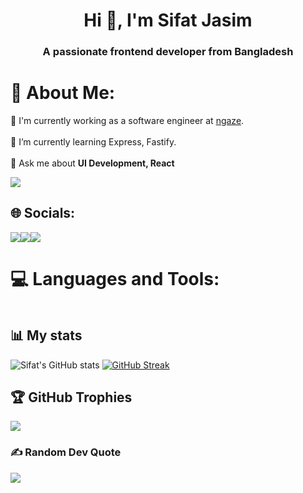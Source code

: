 <h1 align="center">Hi 👋, I'm Sifat Jasim</h1>
<h3 align="center">A passionate frontend developer from Bangladesh</h3>



# 💫 About Me:

💼 I'm currently working as a software engineer at <a href="https://www.ngaze.co">ngaze</a>.<br><br>
🌱 I’m currently learning Express, Fastify.<br><br>
💬 Ask me about **UI Development, React**

[![](https://visitcount.itsvg.in/api?id=Sifat07&icon=3&color=12)](https://visitcount.itsvg.in)

## 🌐 Socials:
<div style="display: flex;">
<a href="https://www.linkedin.com/in/sifatjasim/"><img src="https://img.shields.io/badge/-LinkedIn-black?style=for-the-badge&logo=linkedin"></a>
<a href="https://twitter.com/sifatjasim"><img src="https://img.shields.io/badge/-Twitter-black?style=for-the-badge&logo=twitter"></a>
<a href="mailto:sifatjasim@gmail.com"><img src="https://img.shields.io/badge/-Email-black?style=for-the-badge&logo=gmail"></a>
</div>

# 💻 Languages and Tools:
<div style="display: flex; align-items: center; flex-wrap: wrap">
<img src="https://img.shields.io/badge/javascript-%23323330.svg?style=for-the-badge&logo=javascript&logoColor=%23F7DF1E" alt="">
  <img src="https://img.shields.io/badge/typescript-%23007ACC.svg?style=for-the-badge&logo=typescript&logoColor=white" alt="">
  <img src="https://img.shields.io/badge/react-%2320232a.svg?style=for-the-badge&logo=react&logoColor=%2361DAFB" alt="">
    <img src="https://img.shields.io/badge/Next-black?style=for-the-badge&logo=next.js&logoColor=white" alt=""> 
  <img src="https://img.shields.io/badge/SASS-hotpink.svg?style=for-the-badge&logo=SASS&logoColor=white" alt="">
<img src="https://img.shields.io/badge/node.js-6DA55F?style=for-the-badge&logo=node.js&logoColor=white" alt="">  
  <img src="https://img.shields.io/badge/fastify-%23000000.svg?style=for-the-badge&logo=fastify&logoColor=white" alt="">
<img src="https://img.shields.io/badge/bootstrap-%23563D7C.svg?style=for-the-badge&logo=bootstrap&logoColor=white" alt="">
<img src="https://img.shields.io/badge/express.js-%23404d59.svg?style=for-the-badge&logo=express&logoColor=%2361DAFB" alt=""> 
<img src="https://img.shields.io/badge/sqlite-%2307405e.svg?style=for-the-badge&logo=sqlite&logoColor=white" alt="">
<img src="https://img.shields.io/badge/mysql-%2300f.svg?style=for-the-badge&logo=mysql&logoColor=white" alt="">
<img src="https://img.shields.io/badge/Puppeteer-40B5A4?style=for-the-badge&logo=Puppeteer&logoColor=white" alt="">
  <img src="https://img.shields.io/badge/firebase-ffca28?style=for-the-badge&logo=firebase&logoColor=black" alt="">
<img src="https://img.shields.io/badge/Framer-black?style=for-the-badge&logo=framer&logoColor=blue" alt="">	
<img src="https://img.shields.io/badge/figma-%23F24E1E.svg?style=for-the-badge&logo=figma&logoColor=white" alt="">
<img src="https://img.shields.io/badge/Postman-FF6C37?style=for-the-badge&logo=postman&logoColor=white" alt=""> 
<img src="https://img.shields.io/badge/jira-%230A0FFF.svg?style=for-the-badge&logo=jira&logoColor=white" alt="">
<img src="https://img.shields.io/badge/ESLint-4B3263?style=for-the-badge&logo=eslint&logoColor=white" alt="">
</div>
  

## 📊 My stats

![Sifat's GitHub stats](https://github-readme-stats.vercel.app/api?username=sifat07&show_icons=true&theme=radical)
[![GitHub Streak](http://github-readme-streak-stats.herokuapp.com?user=sifat07&theme=dark&background=000000)](https://git.io/streak-stats)

## 🏆 GitHub Trophies

![](https://github-profile-trophy.vercel.app/?username=Sifat07&theme=flat&no-frame=false&no-bg=false&margin-w=4)

### ✍️ Random Dev Quote

![](https://quotes-github-readme.vercel.app/api?type=horizontal&theme=dark)

